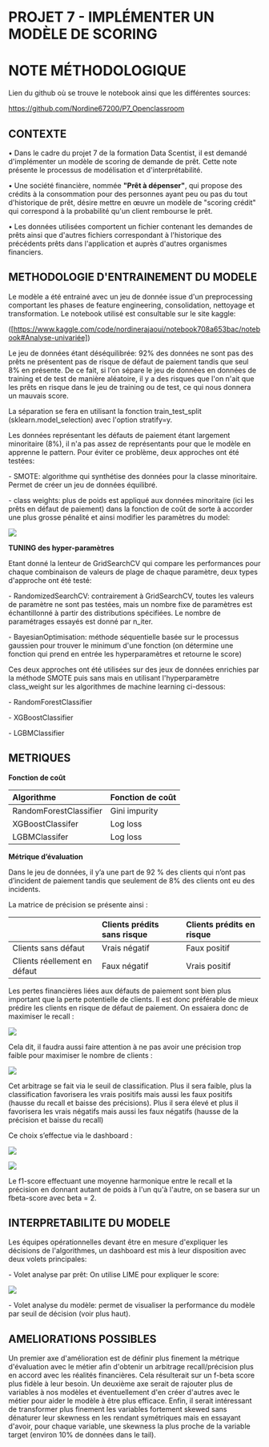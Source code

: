 

# PROJET 7 - IMPLÉMENTER UN MODÈLE DE SCORING
# NOTE MÉTHODOLOGIQUE

Lien du github où se trouve le notebook ainsi que les différentes sources:

https://github.com/Nordine67200/P7_Openclassroom

## CONTEXTE

• Dans le cadre du projet 7 de la formation Data Scentist, il est demandé d'implémenter un modèle de scoring de demande de prêt. Cette note présente le processus de modélisation et d'interprétabilité.

• Une société financière, nommée **"Prêt à dépenser"**, qui propose des crédits à la consommation pour des personnes ayant peu ou pas du tout d'historique de prêt, désire mettre en œuvre un modèle de "scoring crédit" qui correspond à la probabilité qu'un client rembourse le prêt.

• Les données utilisées comportent un fichier contenant les demandes de prêts ainsi que d'autres fichiers correspondant à l'historique des précédents prêts dans l'application et auprès d'autres organismes financiers.

## METHODOLOGIE D'ENTRAINEMENT DU MODELE

Le modèle a été entrainé avec un jeu de donnée issue d'un preprocessing comportant les phases de feature engineering, consolidation, nettoyage et transformation. Le notebook utilisé est consultable sur le site kaggle:

([https://www.kaggle.com/code/nordinerajaoui/notebook708a653bac/notebook#Analyse-univariée])

Le jeu de données étant déséquilibrée: 92% des données ne sont pas des prêts ne présentent pas de risque de défaut de paiement tandis que seul 8% en présente. De
ce fait, si l'on sépare le jeu de données en données de training et de test de manière aléatoire, il y a des risques que l'on n'ait que les prêts en risque dans le jeu de training ou de test, ce qui nous donnera un mauvais score.

La séparation se fera en utilisant la fonction train\_test\_split (sklearn.model\_selection) avec l'option stratify=y.

Les données représentant les défauts de paiement étant largement minoritaire (8%), il n'a pas assez de représentants pour que le modèle en apprenne le pattern. Pour éviter ce problème, deux approches ont été testées:

\- SMOTE: algorithme qui synthétise des données pour la classe minoritaire. Permet de créer un jeu de données équilibré.

\- class weights: plus de poids est appliqué aux données minoritaire (ici les prêts en défaut de paiement) dans la fonction de coût de sorte à accorder une plus grosse pénalité et ainsi modifier les paramètres du model:

![](./images/CaptureLogLossFormulaWithWeighted.PNG)

**TUNING des hyper-paramètres**

Etant donné la lenteur de GridSearchCV qui compare les performances pour chaque combinaison de valeurs de plage de chaque paramètre, deux types d'approche ont été testé:

\- RandomizedSearchCV: contrairement à GridSearchCV, toutes les valeurs de paramètre ne sont pas testées, mais un nombre fixe de paramètres est échantillonné à partir des distributions spécifiées. Le nombre de paramétrages essayés est donné par n\_iter.

\- BayesianOptimisation: méthode séquentielle basée sur le processus gaussien pour trouver le minimum d'une fonction (on détermine une fonction qui prend en entrée les hyperparamètres et retourne le score)

Ces deux approches ont été utilisées sur des jeux de données enrichies par la méthode SMOTE puis sans mais en utilisant l'hyperparamètre class\_weight sur les algorithmes de machine learning ci-dessous:

\- RandomForestClassifier

\- XGBoostClassifier

\- LGBMClassifier


## METRIQUES

**Fonction de coût**


|**Algorithme**|**Fonction de coût**|
| :- | :- |
|RandomForestClassifier|Gini impurity|
|XGBoostClassifer|Log loss|
|LGBMClassifer|Log loss|

**Métrique d’évaluation**

Dans le jeu de données, il y’a une part de 92 % des clients qui n’ont pas d’incident de paiement tandis que seulement de 8% des clients ont eu des incidents.

La matrice de précision se présente ainsi :

||Clients prédits sans risque|Clients prédits en risque|
| :- | :- | :- |
|Clients sans défaut|Vrais négatif|Faux positif|
|Clients réellement en défaut|Faux négatif|Vrais positif|

Les pertes financières liées aux défauts de paiement sont bien plus important que la perte potentielle de clients. Il est donc préférable de mieux prédire les clients en risque de défaut de paiement. On essaiera donc de maximiser le recall :

![](./images/recall_formula.png)

Cela dit, il faudra aussi faire attention à ne pas avoir une précision trop faible pour maximiser le nombre de clients :

![](./images/precision_formula.png)

Cet arbitrage se fait via le seuil de classification. Plus il sera faible, plus la classification favorisera les vrais positifs mais aussi les faux positifs (hausse du recall et baisse des précisions). Plus il sera élevé et plus il favorisera les vrais négatifs mais aussi les faux négatifs (hausse de la précision et baisse du recall)

Ce choix s’effectue via le dashboard :


![](./images/CaptureChoixSeuil.PNG)

![](./images/CaptureScoreBarPlot.PNG)

Le f1-score effectuant une moyenne harmonique entre le recall et la précision en donnant autant de poids à l'un qu'à l'autre, on se basera sur un fbeta-score avec beta = 2. 


## INTERPRETABILITE DU MODELE

Les équipes opérationnelles devant être en mesure d'expliquer les décisions de l'algorithmes, un dashboard est mis à leur disposition avec deux volets principales:

\- Volet analyse par prêt: On utilise LIME pour expliquer le score:
							
![](./images/CaptureLime2.PNG)

\- Volet analyse du modèle: permet de visualiser la performance du modèle par seuil de décision (voir plus haut).

## AMELIORATIONS POSSIBLES

Un premier axe d'amélioration est de définir plus finement la métrique d'évaluation avec le métier afin d'obtenir un arbitrage recall/précision plus en accord avec les réalités financières. Cela résulterait sur un f-beta score plus fidèle à leur besoin.
Un deuxième axe serait de rajouter plus de variables à nos modèles et éventuellement d'en créer d'autres avec le métier pour aider le modèle à être plus efficace.
Enfin, il serait intéressant de transformer plus finement les variables fortement skewed sans dénaturer leur skewness en les rendant symétriques mais en essayant d'avoir, pour chaque variable, une skewness la plus proche de la variable target (environ 10% de données dans le tail).


